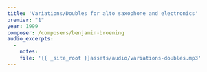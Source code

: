 ```yaml
---
title: 'Variations/Doubles for alto saxophone and electronics'
premier: "1"
year: 1999
composer: /composers/benjamin-broening
audio_excerpts: 
  -
    notes: 
    file: '{{ _site_root }}assets/audio/variations-doubles.mp3'
---
```

